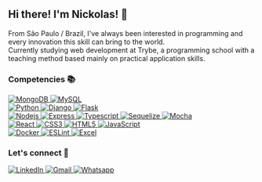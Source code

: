 ## Hi there! I'm Nickolas! 👋

From São Paulo / Brazil, I've always been interested in programming and every innovation this skill can bring to the world.
<br />
Currently studying web development at Trybe, a programming school with a teaching method based mainly on practical application skills.

### Competencies 📚


<a href="https://www.mongodb.com/">
  <img alt="MongoDB" src="https://img.shields.io/badge/MongoDB-4EA94B?style=for-the-badge&logo=mongodb&logoColor=white" />
</a>
<a href="https://www.mysql.com/">
  <img alt="MySQL" src="https://img.shields.io/badge/MySQL-005C84?style=for-the-badge&logo=mysql&logoColor=white" />
</a>
<br />
<a href="https://www.python.org/">
  <img alt="Python" src="https://img.shields.io/badge/Python-FFD43B?style=for-the-badge&logo=python&logoColor=blue" />
</a>
<a href="https://www.djangoproject.com/">
  <img alt="Django" src="https://img.shields.io/badge/Django-092E20?style=for-the-badge&logo=django&logoColor=green" />
</a>
<a href="https://flask.palletsprojects.com/en/2.3.x/">
  <img alt="Flask" src="https://img.shields.io/badge/Flask-000000?style=for-the-badge&logo=flask&logoColor=white" />
</a>
<br />
<a href="https://nodejs.org/en">
  <img alt="Nodejs" src="https://img.shields.io/badge/Node%20js-339933?style=for-the-badge&logo=nodedotjs&logoColor=white" />
</a>
<a href="https://expressjs.com/">
  <img alt="Express" src="https://img.shields.io/badge/Express%20js-000000?style=for-the-badge&logo=express&logoColor=white" />
</a>
<a href="https://www.typescriptlang.org/">
  <img alt="Typescript" src="https://img.shields.io/badge/TypeScript-007ACC?style=for-the-badge&logo=typescript&logoColor=white" />
</a>
<a href="https://sequelize.org/">
  <img alt="Sequelize" src="https://img.shields.io/badge/Sequelize-52B0E7?style=for-the-badge&logo=Sequelize&logoColor=white" />
</a>
<a href="https://mochajs.org/">
  <img alt="Mocha" src="https://img.shields.io/badge/Mocha-8D6748?style=for-the-badge&logo=Mocha&logoColor=white" />
</a>
<br />
<a href="https://react.dev/">
  <img alt="React" src="https://img.shields.io/badge/React-20232A?style=for-the-badge&logo=react&logoColor=61DAFB" />
</a>
<a href="https://developer.mozilla.org/en-US/docs/Web/CSS">
  <img alt="CSS3" src="https://img.shields.io/badge/CSS3-1572B6?style=for-the-badge&logo=css3&logoColor=white" />
</a>
<a href="https://developer.mozilla.org/en-US/docs/Web/HTML">
  <img alt="HTML5" src="https://img.shields.io/badge/HTML5-E34F26?style=for-the-badge&logo=html5&logoColor=white" />
</a>
<a href="https://developer.mozilla.org/en-US/docs/Web/JavaScript">
  <img alt="JavaScript" src="https://img.shields.io/badge/JavaScript-323330?style=for-the-badge&logo=javascript&logoColor=F7DF1E" />
</a>
<br />
<a href="https://www.docker.com/">
  <img alt="Docker" src="https://img.shields.io/badge/Docker-2CA5E0?style=for-the-badge&logo=docker&logoColor=white" />
</a>
<a href="https://eslint.org/">
  <img alt="ESLint" src="https://img.shields.io/badge/eslint-3A33D1?style=for-the-badge&logo=eslint&logoColor=white" />
</a>
<a href="https://www.microsoft.com/pt-br/microsoft-365/excel">
  <img alt="Excel" src="https://img.shields.io/badge/Microsoft_Excel-217346?style=for-the-badge&logo=microsoft-excel&logoColor=white" />
</a>


### Let's connect 🤝
<a href="https://www.linkedin.com/feed/">
  <img alt="LinkedIn" src="https://img.shields.io/badge/LinkedIn-0077B5?style=for-the-badge&logo=linkedin&logoColor=white" />
</a>
<a href="https://mail.google.com/mail/?view=cm&source=mailto&to=nickolas64vm@gmail.com">
  <img alt="Gmail" src="https://img.shields.io/badge/Gmail-D14836?style=for-the-badge&logo=gmail&logoColor=white" />
</a>
<a href="https://wa.me/5511991349659">
  <img alt="Whatsapp" src="https://img.shields.io/badge/WhatsApp-25D366?style=for-the-badge&logo=whatsapp&logoColor=white" />
</a>
















